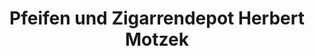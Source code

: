 ---
title: "Pfeifen und Zigarrendepot Herbert Motzek"
url: /kiel/pfeifen-und-zigarrendepot-herbert-motzek/
shop: Tabak
---